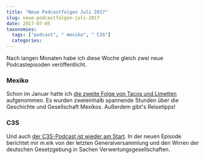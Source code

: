 ```yaml
---
title: "Neue Podcastfolgen Juli 2017"
slug: neue-podcastfolgen-juli-2017
date: 2017-07-05
taxonomies:
  tags: ["podcast", " mexiko", " C3S"]
  categories: 
---
```



Nach langen Monaten habe ich diese Woche gleich zwei neue Podcastepisoden veröffentlicht.

### Mexiko
Schon im Januar hatte ich [die zweite Folge von Tacos und Limetten](https://tacosundlimetten.de/02-beatriz/) aufgenommen. Es wurden zweieinhalb spannende Stunden über die Geschichte und Gesellschaft Mexikos. Außerdem gibt's Reisetipps!

### C3S
Und auch [der C3S-Podcast ist wieder am Start](https://podcast.c3s.cc/cc020-generalversammlung-genossenschaft-vs-verwertungsgesellschaft-neue-verwaltungsrate-gnupg/). In der neuen Episode berichtet mir m.eik von der letzten Generalversammlung und den Wirren der deutschen Gesetzgebung in Sachen Verwertungsgesellschaften.
